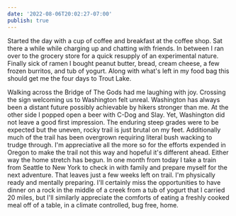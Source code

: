 ```yaml
---
date: '2022-08-06T20:02:27-07:00'
publish: true
---
```

Started the day with a cup of coffee and breakfast at the coffee shop. Sat there a while while charging up and chatting with friends. In between I ran over to the grocery store for a quick resupply of an experimental nature. Finally sick of ramen I bought peanut butter, bread, cream cheese, a few frozen burritos, and tub of yogurt. Along with what's left in my food bag this should get me the four days to Trout Lake.

Walking across the Bridge of The Gods had me laughing with joy. Crossing the sign welcoming us to Washington felt unreal. Washington has always been a distant future possibly achievable by hikers stronger than me. At the other side I popped open a beer with C-Dog and Slay. Yet, Washington did not leave a good first impression. The enduring steep grades were to be expected but the uneven, rocky trail is just brutal on my feet. Additionally much of the trail has been overgrown requiring literal bush wacking to trudge through. I'm appreciative all the more so for the efforts expended in Oregon to make the trail not this way and hopeful it's different ahead. Either way the home stretch has begun. In one month from today I take a train from Seattle to New York to check in with family and prepare myself for the next adventure. That leaves just a few weeks left on trail. I'm physically ready and mentally preparing. I'll certainly miss the opportunities to have dinner on a rock in the middle of a creek from a tub of yogurt that I carried 20 miles, but I'll similarly appreciate the comforts of eating a freshly cooked meal off of a table, in a climate controlled, bug free, home. 